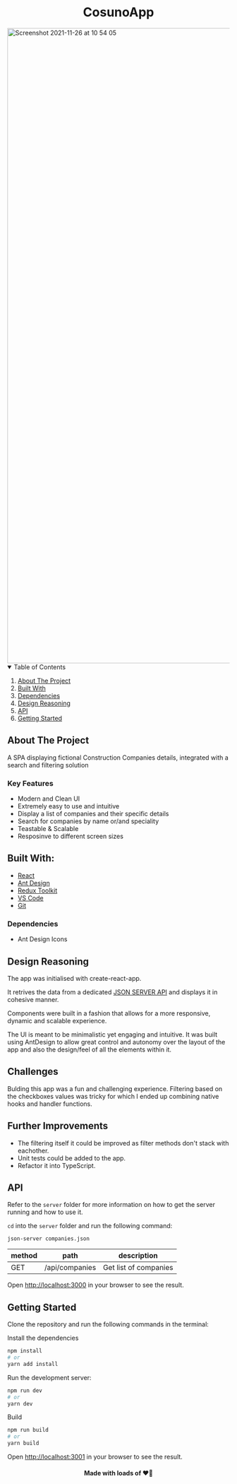 <h1 align="center">CosunoApp</h1>

<img width="1438" alt="Screenshot 2021-11-26 at 10 54 05" src="https://user-images.githubusercontent.com/43752457/143562144-2d8078ce-97a1-41ea-8c5f-7521180dc8e3.png">

<!-- TABLE OF CONTENTS -->
<details open="open">
  <summary>Table of Contents</summary>
  <ol>
    <li><a href="#about-the-project">About The Project</a></li>
    <li><a href="#built-with">Built With</a></li>
    <li><a href="#dependencies">Dependencies</a></li>
    <li><a href="#design-reasoning">Design Reasoning</a></li>
    <li><a href="#API">API</a></li>
    <li><a href="#getting-started">Getting Started</a></li>
  </ol>
</details>

## About The Project

A SPA displaying fictional Construction Companies details, integrated with a search and filtering solution

### Key Features

- Modern and Clean UI
- Extremely easy to use and intuitive
- Display a list of companies and their specific details
- Search for companies by name or/and speciality
- Teastable & Scalable
- Resposinve to different screen sizes

## Built With:

- [React](https://reactjs.org/)
- [Ant Design](https://ant.design/)
- [Redux Toolkit](https://redux-toolkit.js.org/)
- [VS Code](https://code.visualstudio.com/)
- [Git](https://git-scm.com/)

### Dependencies

- Ant Design Icons


## Design Reasoning

The app was initialised with create-react-app.

It retrives the data from a dedicated [JSON SERVER API](https://github.com/edisonabdiel/RomeoTaskDB) and displays it in cohesive manner.

Components were built in a fashion that allows for a more responsive, dynamic and scalable experience.

The UI is meant to be minimalistic yet engaging and intuitive. It was built using AntDesign to allow great control and autonomy over the layout of the app and also the design/feel of all the elements within it.

## Challenges

Bulding this app was a fun and challenging experience. Filtering based on the checkboxes values was tricky for which I ended up combining native hooks and handler functions.

## Further Improvements

- The filtering itself it could be improved as filter methods don't stack with eachother.
- Unit tests could be added to the app.
- Refactor it into TypeScript.

## API

Refer to the ```server``` folder for more information on how to get the server running and how to use it.

```cd``` into the ```server``` folder and run the following command:

```json-server companies.json``` 

| method | path               | description            |
|--------|--------------------|------------------------|
| GET    | /api/companies     | Get list of companies  |

Open [http://localhost:3000](http://localhost:3000) in your browser to see the result.

## Getting Started

Clone the repository and run the following commands in the terminal:

Install the dependencies 

```bash
npm install
# or
yarn add install
```

Run the development server:

```bash
npm run dev
# or
yarn dev
```

Build 

```bash
npm run build
# or
yarn build
```


Open [http://localhost:3001](http://localhost:3001) in your browser to see the result.


<h4 align="center">Made with loads of ❤️‍🔥</h4>